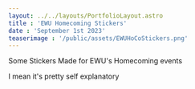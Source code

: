 ```yaml
---
layout: ../../layouts/PortfolioLayout.astro
title : 'EWU Homecoming Stickers'
date : 'September 1st 2023'
teaserimage : '/public/assets/EWUHoCoStickers.png'
---
```


Some Stickers Made for EWU's Homecoming events

I mean it's pretty self explanatory